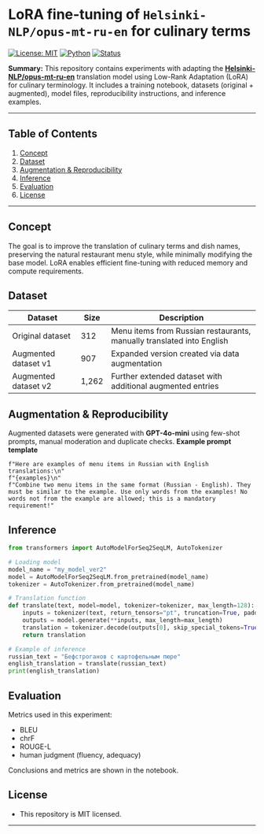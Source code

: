 # LoRA fine-tuning of `Helsinki-NLP/opus-mt-ru-en` for culinary terms

[![License: MIT](https://img.shields.io/badge/License-MIT-yellow.svg)](LICENSE)
[![Python](https://img.shields.io/badge/python-3.10%2B-blue.svg)]()
[![Status](https://img.shields.io/badge/status-experimental-orange.svg)]()

**Summary:** This repository contains experiments with adapting the [**Helsinki-NLP/opus-mt-ru-en**](https://huggingface.co/Helsinki-NLP/opus-mt-ru-en) translation model using Low-Rank Adaptation (LoRA) for culinary terminology. It includes a training notebook, datasets (original + augmented), model files, reproducibility instructions, and inference examples.

---

## Table of Contents

1. [Concept](#concept)
2. [Dataset](#dataset)
3. [Augmentation & Reproducibility](#augmentation--reproducibility)
4. [Inference](#inference)
5. [Evaluation](#evaluation)
6. [License](#License)

---

## Concept

The goal is to improve the translation of culinary terms and dish names, preserving the natural restaurant menu style, while minimally modifying the base model. LoRA enables efficient fine-tuning with reduced memory and compute requirements.

## Dataset


| Dataset | Size | Description |
|---------|------|-------------|
| Original dataset | 312 | Menu items from Russian restaurants, manually translated into English |
| Augmented dataset v1 | 907 | Expanded version created via data augmentation |
| Augmented dataset v2 | 1,262 | Further extended dataset with additional augmented entries |

## Augmentation & Reproducibility

Augmented datasets were generated with **GPT-4o-mini** using few-shot prompts, manual moderation and duplicate checks. 
**Example prompt template**

```
f"Here are examples of menu items in Russian with English translations:\n"
f"{examples}\n"
f"Combine two menu items in the same format (Russian - English). They must be similar to the example. Use only words from the examples! No words not from the example are allowed; this is a mandatory requirement!"
```

## Inference

```python
from transformers import AutoModelForSeq2SeqLM, AutoTokenizer

# Loading model
model_name = "my_model_ver2"
model = AutoModelForSeq2SeqLM.from_pretrained(model_name)
tokenizer = AutoTokenizer.from_pretrained(model_name)

# Translation function
def translate(text, model=model, tokenizer=tokenizer, max_length=128):
    inputs = tokenizer(text, return_tensors="pt", truncation=True, padding=True)
    outputs = model.generate(**inputs, max_length=max_length)
    translation = tokenizer.decode(outputs[0], skip_special_tokens=True)
    return translation

# Example of inference
russian_text = "Бефстроганов с картофельным пюре"
english_translation = translate(russian_text)
print(english_translation)

```

## Evaluation

Metrics used in this experiment: 

* BLEU
* chrF
* ROUGE-L
* human judgment (fluency, adequacy)

Conclusions and metrics are shown in the notebook.

## License

* This repository is MIT licensed.

---
